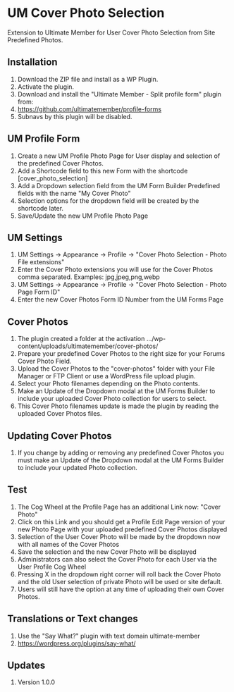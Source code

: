 # UM Cover Photo Selection
Extension to Ultimate Member for User Cover Photo Selection from Site Predefined Photos.

## Installation
1. Download the ZIP file and install as a WP Plugin.
2. Activate the plugin.
3. Download and install the "Ultimate Member - Split profile form" plugin from:
4. https://github.com/ultimatemember/profile-forms
5. Subnavs by this plugin will be disabled.

## UM Profile Form
1. Create a new UM Profile Photo Page for User display and selection of the predefined Cover Photos.
2. Add a Shortcode field to this new Form with the shortcode [cover_photo_selection]
3. Add a Dropdown selection field from the UM Form Builder Predefined fields with the name "My Cover Photo"
4. Selection options for the dropdown field will be created by the shortcode later.
5. Save/Update the new UM Profile Photo Page

## UM Settings
1. UM Settings -> Appearance -> Profile -> "Cover Photo Selection - Photo File extensions"
2. Enter the Cover Photo extensions you will use for the Cover Photos comma separated. Examples: jpg,jpeg,png,webp
3. UM Settings -> Appearance -> Profile -> "Cover Photo Selection - Photo Page Form ID"
4. Enter the new Cover Photos Form ID Number from the UM Forms Page

## Cover Photos
1. The plugin created a folder at the activation  .../wp-content/uploads/ultimatemember/cover-photos/
2. Prepare your predefined Cover Photos to the right size for your Forums Cover Photo Field.
3. Upload the Cover Photos to the "cover-photos" folder with your File Manager or FTP Client or use a WordPress file upload plugin.
4. Select your Photo filenames depending on the Photo contents.
5. Make an Update of the Dropdown modal at the UM Forms Builder to include your uploaded Cover Photo collection for users to select. 
6. This Cover Photo filenames update is made the plugin by reading the uploaded Cover Photos files.

## Updating Cover Photos
1. If you change by adding or removing any predefined Cover Photos you must make an Update of the Dropdown modal at the UM Forms Builder to include your updated Photo collection.

## Test
1. The Cog Wheel at the Profile Page has an additional Link now: "Cover Photo"
2. Click on this Link and you should get a Profile Edit Page version of your new Photo Page with your uploaded predefined Cover Photos displayed
3. Selection of the User Cover Photo will be made by the dropdown now with all names of the Cover Photos
4. Save the selection and the new Cover Photo will be displayed
5. Administrators can also select the Cover Photo for each User via the User Profile Cog Wheel 
6. Pressing X in the dropdown right corner will roll back the Cover Photo and the old User selection of private Photo will be used or site default.
7. Users will still have the option at any time of uploading their own Cover Photos.

## Translations or Text changes
1. Use the "Say What?" plugin with text domain ultimate-member
2. https://wordpress.org/plugins/say-what/

## Updates
1. Version 1.0.0
